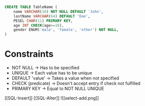 ```sql
CREATE TABLE TableName (
	name VARCHAR(16) NOT NULL DEFAULT 'John',
	lastName VARCHAR(64) DEFAULT 'Doe',
	PESEL CHAR(11) PRIMARY KEY,
	age INT CHECK(age>=18),
	gender ENUM('male', 'female', 'other') NOT NULL,
)
```
# Constraints
- NOT NULL -> Has to be specified
- UNIQUE -> Each value has to be unique
- DEFAULT 'value' -> Takes a value when not specified
- CHECK (predicate) -> Doesn't accept entry if check not fulfilled
- PRIMARY KEY -> Equal to NOT NULL UNIQUE

[[SQL-Insert]]
[[SQL-Alter]]
![[select-add.png]]